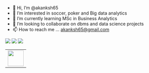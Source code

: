 - 👋 Hi, I’m @akanksh65
- 👀 I’m interested in soccer, poker and Big data analytics
- 🌱 I’m currently learning MSc in Business Analytics
- 💞️ I’m looking to collaborate on dbms and data science projects
- 📫 How to reach me ... akanksh65@gmail.com

<!---
akanksh65/akanksh65 is a ✨ special ✨ repository because its `README.md` (this file) appears on your GitHub profile.
You can click the Preview link to take a look at your changes.
--->
<img src="https://github-readme-stats.vercel.app/api?username=akanksh65&show_icons=true&theme=dark"/>

<img src="https://github-readme-stats.vercel.app/api/top-langs?username=akanksh65&layout=compact&theme=dark"/>

<img src="https://github-readme-stats.vercel.app/api/pin/?username=akanksh65&repo=Polyglot-persistance-Online-Food-Ordering-App&theme=dark"/>


<table>
    <tbody>
        <tr>
            <td><a href="https://www.linkedin.com/in/akanksh-r-hegde-45ab7733/">
            <img height="50" src="[https://www.vectorlogo.zone/logos/linkedin/linkedin-ar21.svg](https://www.dropbox.com/s/ktvwmkis0kie7yq/linkedin-ar21svg.svg?dl=0)" />
            </a></td>
        </tr>
    </tbody>
</table>
